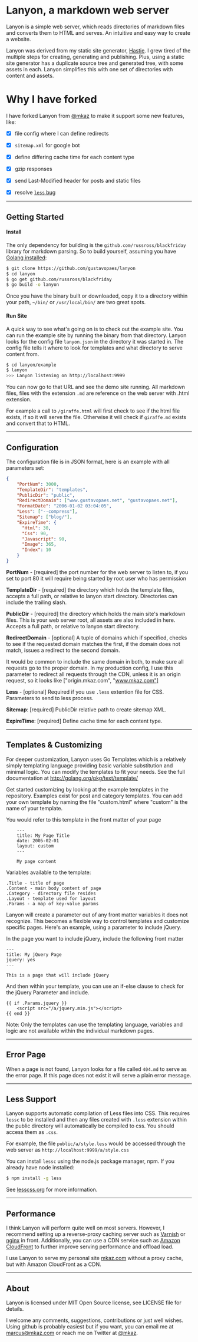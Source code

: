 
# Lanyon, a markdown web server

Lanyon is a simple web server, which reads directories of markdown files and
converts them to HTML and serves. An intuitive and easy way to create a website. 

Lanyon was derived from my static site generator,
[Hastie](https://github.com/mkaz/hastie). I grew tired of the multiple steps for
creating, generating and publishing. Plus, using a static site generator has a
duplicate source tree and generated tree, with some assets in each. Lanyon
simplifies this with one set of directories with content and assets.


# Why I have forked

I have forked Lanyon from [@mkaz](https://github.com/mkaz/) to make it support some new features, like:

- [x] file config where I can define redirects
- [x] `sitemap.xml` for google bot
- [x] define differing cache time for each content type
- [x] gzip responses
- [x] send Last-Modified header for posts and static files
- [x] resolve [`less` bug](https://github.com/mkaz/lanyon/issues/9)


---

## Getting Started

#### Install

The only dependency for building is the `github.com/russross/blackfriday`
library for markdown parsing. So to build yourself, assuming you have [Golang
installed](http://golang.org/doc/install):

```bash
$ git clone https://github.com/gustavopaes/lanyon
$ cd lanyon
$ go get github.com/russross/blackfriday
$ go build -o lanyon 
```

Once you have the binary built or downloaded, copy it to a directory within your
path, `~/bin/` or `/usr/local/bin/` are two great spots.


#### Run Site

A quick way to see what's going on is to check out the example site. You can run
the example site by running the binary from that directory. Lanyon looks for the
config file `lanyon.json` in the directory it was started in. The config file
tells it where to look for templates and what directory to serve content from.

```bash
$ cd lanyon/example
$ lanyon
>>> Lanyon listening on http://localhost:9999
```

You can now go to that URL and see the demo site running. All markdown files,
files with the extension `.md` are reference on the web server with .html
extension.

For example a call to `/giraffe.html` will first check to see if the html file
exists, if so it will serve the file. Otherwise it will check if `giraffe.md`
exists and convert that to HTML.

---

## Configuration

The configuration file is in JSON format, here is an example with all parameters
set:

```json
{
    "PortNum": 3000,
    "TemplateDir": "templates",
    "PublicDir": "public",
    "RedirectDomain": ["www.gustavopaes.net", "gustavopaes.net"],
    "FormatDate": "2006-01-02 03:04:05",
    "Less": ["--compress"],
    "Sitemap": ["blog/"],
    "ExpireTime": {
      "Html": 30,
      "Css": 90,
      "Javascript": 90,
      "Image": 365,
      "Index": 10
    }
}

```

**PortNum** - [required] the port number for the web server to listen to, if you
set to port 80 it will require being started by root user who has permission

**TemplateDir** - [required] the directory which holds the template files,
accepts a full path, or relative to lanyon start directory. Directories can
include the trailing slash.

**PublicDir** - [required] the directory which holds the main site's markdown
files. This is your web server root, all assets are also included in here.
Accepts a full path, or relative to lanyon start directory.

**RedirectDomain** - [optional] A tuple of domains which if specified, checks to
see if the requested domain matches the first, if the domain does not match,
issues a redirect to the second domain.

It would be common to include the same domain in both, to make sure all requests
go to the proper domain. In my production config, I use this parameter to redirect
all requests through the CDN, unless it is an origin request, so it looks like
["origin.mkaz.com", "www.mkaz.com"]

**Less** - [optional] Required if you use `.less` extention file for CSS. Parameters
to send to less process.

**Sitemap**: [required] PublicDir relative path to create sitemap XML.

**ExpireTime**: [required] Define cache time for each content type.

---

## Templates & Customizing

For deeper customization, Lanyon uses Go Templates which is a relatively simply
templating language providing basic variable substitution and minimal logic. You
can modify the templates to fit your needs. See the full documentation at
http://golang.org/pkg/text/template/

Get started customizing by looking at the example templates in the repository. 
Examples exist for post and category templates. You can add your own template by
naming the file "custom.html" where "custom" is the name of your template.

You would refer to this template in the front matter of your page

        ---
        title: My Page Title
        date: 2005-02-01
        layout: custom
        ---

        My page content


Variables available to the template:

    .Title - title of page
    .Content - main body content of page
    .Category - directory file resides
    .Layout - template used for layout
    .Params - a map of key-value params


Lanyon will create a parameter out of any front matter variables it does not
recognize. This becomes a flexible way to control templates and customize
specific pages. Here's an example, using a parameter to include jQuery.

In the page you want to include jQuery, include the following front matter

    ---
    title: My jQuery Page
    jquery: yes
    ---

    This is a page that will include jQuery

And then within your template, you can use an if-else clause to check for the
jQuery Parameter and include.

    {{ if .Params.jquery }}
        <script src="/a/jquery.min.js"></script>
    {{ end }}

Note: Only the templates can use the templating language, variables and logic
are not available within the individual markdown pages.

---

## Error Page

When a page is not found, Lanyon looks for a file called `404.md` to serve as
the error page. If this page does not exist it will serve a plain error message.

---

## Less Support

Lanyon supports automatic compilation of Less files into CSS. This requires
`lessc` to be installed and then any files created with `.less` extension within
the public directory will automatically be compiled to css. You should access
them as `.css`. 

For example, the file `public/a/style.less` would be accessed through the web
server as `http://localhost:9999/a/style.css`

You can install `lessc` using the node.js package manager, npm. If you already
have node installed:

```bash
$ npm install -g less
```

See [lesscss.org](http://lesscss.org/) for more information.


---

## Performance

I think Lanyon will perform quite well on most servers. However, I recommend
setting up a reverse-proxy caching server such as
[Varnish](https://www.varnish-cache.org/) or [nginx](http://nginx.org/) in
front.  Additionally, you can use a CDN service such as [Amazon
CloudFront](http://aws.amazon.com/cloudfront/) to further improve serving
performance and offload load.

I use Lanyon to serve my personal site [mkaz.com](http://mkaz.com) without a
proxy cache, but with Amazon CloudFront as a CDN.

---

## About

Lanyon is licensed under MIT Open Source license, see LICENSE file for details.

I welcome any comments, suggestions, contributions or just well wishes. Using
github is probably easiest but if you want, you can email me at marcus@mkaz.com
or reach me on Twitter at [@mkaz](https://twitter.com/mkaz).

